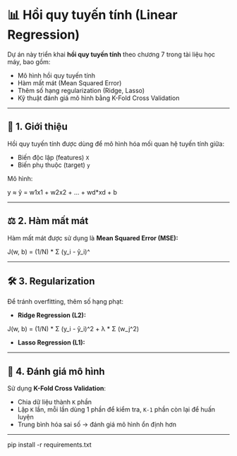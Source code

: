 # 📊 Hồi quy tuyến tính (Linear Regression)

Dự án này triển khai **hồi quy tuyến tính** theo chương 7 trong tài liệu học máy, bao gồm:
- Mô hình hồi quy tuyến tính
- Hàm mất mát (Mean Squared Error)
- Thêm số hạng regularization (Ridge, Lasso)
- Kỹ thuật đánh giá mô hình bằng K-Fold Cross Validation

---

## 📖 1. Giới thiệu

Hồi quy tuyến tính được dùng để mô hình hóa mối quan hệ tuyến tính giữa:
- Biến độc lập (features) `X`
- Biến phụ thuộc (target) `y`

Mô hình:

y ≈ ŷ = w1x1 + w2x2 + ... + wd*xd + b


---

## ⚖️ 2. Hàm mất mát

Hàm mất mát được sử dụng là **Mean Squared Error (MSE):**

J(w, b) = (1/N) * Σ (y_i - ŷ_i)^


---

## 🛠️ 3. Regularization

Để tránh overfitting, thêm số hạng phạt:

- **Ridge Regression (L2):**

J(w, b) = (1/N) * Σ (y_i - ŷ_i)^2 + λ * Σ (w_j^2)


- **Lasso Regression (L1):**


---

## 🔁 4. Đánh giá mô hình

Sử dụng **K-Fold Cross Validation**:
- Chia dữ liệu thành `K` phần
- Lặp `K` lần, mỗi lần dùng 1 phần để kiểm tra, `K-1` phần còn lại để huấn luyện
- Trung bình hóa sai số → đánh giá mô hình ổn định hơn

---

pip install -r requirements.txt


